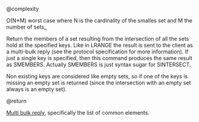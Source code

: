 @complexity

O(N*M) worst case where N is the cardinality of the smalles
set and M the number of sets_

Return the members of a set resulting from the intersection of all the
sets hold at the specified keys. Like in LRANGE the result is sent to
the client as a multi-bulk reply (see the protocol specification for
more information). If just a single key is specified, then this command
produces the same result as SMEMBERS. Actually SMEMBERS is just syntax
sugar for SINTERSECT.

Non existing keys are considered like empty sets, so if one of the keys is
missing an empty set is returned (since the intersection with an empty
set always is an empty set).

@return

[Multi bulk reply][1], specifically the list of common elements.



[1]: /p/redis/wiki/ReplyTypes

